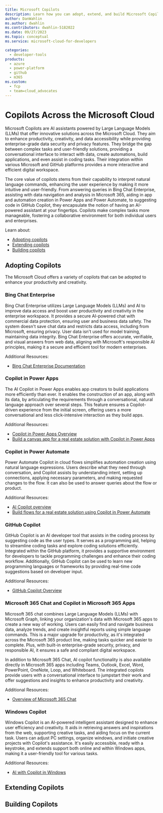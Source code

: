 ```yaml
---
title: Microsoft Copilots
description: Learn how you can adopt, extend, and build Microsoft Copilots.
author: DanWahlin
ms.author: dwahlin
ms.contributors: dwahlin-5182022
ms.date: 09/27/2023
ms.topic: conceptual
ms.service: microsoft-cloud-for-developers

categories:
  - developer-tools
products:
  - azure
  - power-platform
  - github
  - m365
ms.custom:
  - fcp
  - team=cloud_advocates
---
```


# Copilots Across the Microsoft Cloud

Microsoft Copilots are AI assistants powered by Large Language Models (LLMs) that offer innovative solutions across the Microsoft Cloud. They aim to enhance productivity, creativity, and data accessibility while providing enterprise-grade data security and privacy features. They bridge the gap between complex tasks and user-friendly solutions, providing a conversational interface to interact with data, create automations, build applications, and even assist in coding tasks. Their integration within various Microsoft and GitHub platforms provides a more interactive and efficient digital workspace. 

The core value of copilots stems from their capability to interpret natural language commands, enhancing the user experience by making it more intuitive and user-friendly. From answering queries in Bing Chat Enterprise, assisting with data navigation and analysis in Microsoft 365, aiding in app and automation creation in Power Apps and Power Automate, to suggesting code in GitHub Copilot, they encapsulate the notion of having an AI-powered assistant at your fingertips. Copilots make complex tasks more manageable, fostering a collaborative environment for both individual users and enterprises. 

Learn about:
- [Adopting copilots](#adopting-copilots)
- [Extending copilots](#extending-copilots)
- [Building copilots](#building-copilots)


## Adopting Copilots

The Microsoft Cloud offers a variety of copilots that can be adopted to enhance your productivity and creativity.

### Bing Chat Enterprise
 
Bing Chat Enterprise utilizes Large Language Models (LLMs) and AI to improve data access and boost user productivity and creativity in the enterprise workspace. It provides a secure AI-powered chat with commercial data protection, ensuring user and business data safety. The system doesn't save chat data and restricts data access, including from Microsoft, ensuring privacy. User data isn't used for model training, maintaining data integrity. Bing Chat Enterprise offers accurate, verifiable, and visual answers from web data, aligning with Microsoft's responsible AI principles, making it a secure and efficient tool for modern enterprises. 
 
Additional Resources:
- [Bing Chat Enterprise Documentation](/bing-chat-enterprise)

### Copilot in Power Apps

The AI Copilot in Power Apps enables app creators to build applications more efficiently than ever. It enables the construction of an app, along with its data, by articulating the requirements through a conversational, natural language approach over several steps. This feature ensures a Copilot-driven experience from the initial screen, offering users a more conversational and less click-intensive interaction as they build apps. 

Additional Resources:
- [Copilot in Power Apps Overview](/power-apps/maker/canvas-apps/ai-overview)
- [Build a canvas app for a real estate solution with Copilot in Power Apps](https://learn.microsoft.com/training/modules/build-canvas-app-real-estate-power-apps-copilot/)

### Copilot in Power Automate 
 
Power Automate Copilot in cloud flows simplifies automation creation using natural language expressions. Users describe what they need through conversation, and Copilot assists by understanding intent, setting up connections, applying necessary parameters, and making requested changes to the flow. It can also be used to answer queries about the flow or product. 

Additional Resources:
- [AI Copilot overview](/power-apps/maker/canvas-apps/ai-overview)
- [Build flows for a real estate solution using Copilot in Power Automate](/training/modules/build-real-estate-power-automate-copilot/)

### GitHub Copilot 
 
GitHub Copilot is an AI developer tool that assists in the coding process by suggesting code as the user types. It serves as a programming aid, helping to streamline coding tasks and explore coding solutions efficiently. Integrated within the GitHub platform, it provides a supportive environment for developers to tackle programming challenges and enhance their coding workflow. Additionally, GitHub Copilot can be used to learn new programming languages or frameworks by providing real-time code suggestions based on developer input. 

Additional Resources:
- [GitHub Copilot Overview](https://github.com/features/copilot)

### Microsoft 365 Chat and Copilot in Microsoft 365 Apps

Microsoft 365 chat combines Large Language Models (LLMs) with Microsoft Graph, linking your organization's data with Microsoft 365 apps to create a new way of working. Users can easily find and navigate business data, analyze trends, and create insightful reports using simple language commands. This is a major upgrade for productivity, as it's integrated across the Microsoft 365 product line, making tasks quicker and easier to complete. Plus, with built-in enterprise-grade security, privacy, and responsible AI, it ensures a safe and compliant digital workspace.  

In addition to Microsoft 365 Chat, AI copilot functionality is also available directly in Microsoft 365 apps including Teams, Outlook, Excel, Word, PowerPoint, OneNote, Loop, and Whiteboard. The integrated copilots provide users with a conversational interface to jumpstart their work and offer suggestions and insights to enhance productivity and creativity.

Additional Resources:
- [Overview of Microsoft 365 Chat](https://support.microsoft.com/topic/overview-of-microsoft-365-chat-preview-5b00a52d-7296-48ee-b938-b95b7209f737)

### Windows Copilot 
 
Windows Copilot is an AI-powered intelligent assistant designed to enhance user efficiency and creativity. It aids in retrieving answers and inspirations from the web, supporting creative tasks, and aiding focus on the current task. Users can adjust PC settings, organize windows, and initiate creative projects with Copilot's assistance. It's easily accessible, ready with a keystroke, and extends support both online and within Windows apps, making it a user-friendly tool for various tasks. 
 
Additional Resources:
- [AI with Copilot in Windows](https://www.microsoft.com/windows/copilot-ai-features)

## Extending Copilots

## Building Copilots